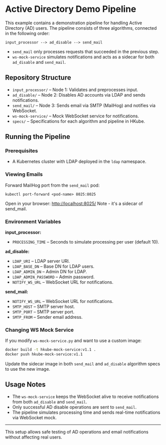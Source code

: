 # Active Directory Demo Pipeline

This example contains a demonstration pipeline for handling Active Directory (AD) users. The pipeline consists of three algorithms, connected in the following order:

```
input_processor --> ad_disable --> send_mail
```

- `send_mail` only processes requests that succeeded in the previous step.
- `ws-mock-service` simulates notifications and acts as a sidecar for both `ad_disable` and `send_mail`.

## Repository Structure

- `input_processor/` – Node 1: Validates and preprocesses input.
- `ad_disable/` – Node 2: Disables AD accounts via LDAP and sends notifications.
- `send_mail/` – Node 3: Sends email via SMTP (MailHog) and notifies via WebSocket.
- `ws-mock-service/` – Mock WebSocket service for notifications.
- `specs/` – Specifications for each algorithm and pipeline in HKube.

## Running the Pipeline

### Prerequisites

- A Kubernetes cluster with LDAP deployed in the `ldap` namespace.

### Viewing Emails

Forward MailHog port from the `send_mail` pod:
```
kubectl port-forward <pod-name> 8025:8025
```
Open in your browser: [http://localhost:8025/](http://localhost:8025/)
Note - it's a sidecar of send_mail.

### Environment Variables

**input_processor:**
- `PROCESSING_TIME` – Seconds to simulate processing per user (default 10).

**ad_disable:**
- `LDAP_URI` – LDAP server URI.
- `LDAP_BASE_DN` – Base DN for LDAP users.
- `LDAP_ADMIN_DN` – Admin DN for LDAP.
- `LDAP_ADMIN_PASSWORD` – Admin password.
- `NOTIFY_WS_URL` – WebSocket URL for notifications.

**send_mail:**
- `NOTIFY_WS_URL` – WebSocket URL for notifications.
- `SMTP_HOST` – SMTP server host.
- `SMTP_PORT` – SMTP server port.
- `SMTP_FROM` – Sender email address.

### Changing WS Mock Service

If you modify `ws-mock-service.py` and want to use a custom image:

```bash
docker build -t hkube-mock-service:v1.1 .
docker push hkube-mock-service:v1.1
```

Update the sidecar image in both `send_mail` and `ad_disable` algorithm specs to use the new image.

## Usage Notes

- The `ws-mock-service` keeps the WebSocket alive to receive notifications from both `ad_disable` and `send_mail`.
- Only successful AD disable operations are sent to `send_mail`.
- The pipeline simulates processing time and sends real-time notifications via WebSocket mock.

---

This setup allows safe testing of AD operations and email notifications without affecting real users.

